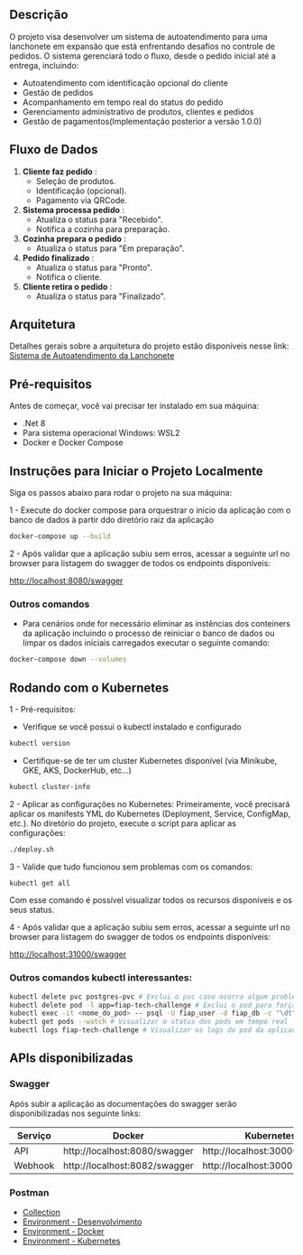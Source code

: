 ## Descrição

O projeto visa desenvolver um sistema de autoatendimento para uma lanchonete em expansão que está enfrentando desafios no controle de pedidos. O sistema gerenciará todo o fluxo, desde o pedido inicial até a entrega, incluindo:

- Autoatendimento com identificação opcional do cliente
- Gestão de pedidos
- Acompanhamento em tempo real do status do pedido
- Gerenciamento administrativo de produtos, clientes e pedidos
- Gestão de pagamentos(Implementação posterior a versão 1.0.0)

## Fluxo de Dados

1. **Cliente faz pedido** :
   * Seleção de produtos.
   * Identificação (opcional).
   * Pagamento via QRCode.
2. **Sistema processa pedido** :
   * Atualiza o status para "Recebido".
   * Notifica a cozinha para preparação.
3. **Cozinha prepara o pedido** :
   * Atualiza o status para "Em preparação".
4. **Pedido finalizado** :
   * Atualiza o status para "Pronto".
   * Notifica o cliente.
5. **Cliente retira o pedido** :
   * Atualiza o status para "Finalizado".

## Arquitetura

Detalhes gerais sobre a arquitetura do projeto estão disponíveis nesse link: [Sistema de Autoatendimento da Lanchonete](docs/architecture-haiku.md)

## Pré-requisitos

Antes de começar, você vai precisar ter instalado em sua máquina:

- .Net 8
- Para sistema operacional Windows: WSL2
- Docker e Docker Compose

## Instruções para Iniciar o Projeto Localmente

Siga os passos abaixo para rodar o projeto na sua máquina:

1 - Execute do docker compose para orquestrar o inicio da aplicação com o banco de dados à partir ddo diretório raiz da aplicação

```bash
docker-compose up --build
```

2 - Após validar que a aplicação subiu sem erros, acessar a seguinte url no browser para listagem do swagger de todos os endpoints disponíveis:

[http://localhost:8080/swagger](http://localhost:8080/swagger)

### Outros comandos

- Para cenários onde for necessário eliminar as instências dos conteiners da aplicação incluindo o processo de reiniciar o banco de dados ou limpar os dados iniciais carregados executar o seguinte comando:

```bash
docker-compose down --volumes
```

## Rodando com o Kubernetes

1 - Pré-requisitos:

- Verifique se você possui o kubectl instalado e configurado

```bash
kubectl version
```

- Certifique-se de ter um cluster Kubernetes disponível (via Minikube, GKE, AKS, DockerHub, etc...)

```bash
kubectl cluster-info
```

2 - Aplicar as configurações no Kubernetes:
Primeiramente, você precisará aplicar os manifests YML do Kubernetes (Deployment, Service, ConfigMap, etc.).
No diretório do projeto, execute o script para aplicar as configurações:

```bash
./deploy.sh
```

3 - Valide que tudo funcionou sem problemas com os comandos:

```bash
kubectl get all
```

Com esse comando é possível visualizar todos os recursos disponíveis e os seus status.

4 - Após validar que a aplicação subiu sem erros, acessar a seguinte url no browser para listagem do swagger de todos os endpoints disponíveis:

[http://localhost:31000/swagger](http://localhost:31000/swagger)

### Outros comandos kubectl interessantes:

```bash
kubectl delete pvc postgres-pvc # Exclui o pvc caso ocorra algum problema com as tabelas do banco
kubectl delete pod -l app=fiap-tech-challenge # Exclui o pod para forçar a criação de um novo pod
kubectl exec -it <nome_do_pod> -- psql -U fiap_user -d fiap_db -c "\dt" # Para visualizar as tabelas criadas
kubectl get pods --watch # Visualizar o status dos pods em tempo real
kubectl logs fiap-tech-challenge # Visualizar os logs do pod da aplicação
```

## APIs disponibilizadas

### Swagger

Após subir a aplicação as documentações do swagger serão disponibilizadas nos seguinte links:


| Serviço | Docker                        | Kubernetes                     |
| ---------- | ------------------------------- | -------------------------------- |
| API      | http://localhost:8080/swagger | http://localhost:30000/swagger |
| Webhook  | http://localhost:8082/swagger | http://localhost:30002/swagger |

### Postman

- [Collection](postman/FIAP%20-%20Tech%20Challenge%20-%20Fase%202%20-%20APIs.postman_collection.json)
- [Environment - Desenvolvimento](postman/TC%20-%20Desenvolvimento.postman_environment.json)
- [Environment - Docker](postman/TC%20-%20Docker.postman_environment.json)
- [Environment - Kubernetes](postman/TC%20-%20Kubernetes%20Local.postman_environment.json)